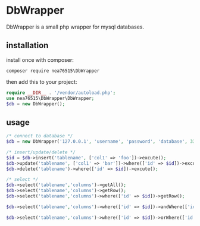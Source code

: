 #  DbWrapper 

DbWrapper is a small php wrapper for mysql databases.

## installation

install once with composer:

```
composer require nea76515\DbWrapper
```

then add this to your project:

```php
require __DIR__ . '/vendor/autoload.php';
use nea76515\DbWrapper\DbWrapper;
$db = new DbWrapper();
```

## usage

```php
/* connect to database */
$db = new DbWrapper('127.0.0.1', 'username', 'password', 'database', 3306);

/* insert/update/delete */
$id = $db->insert('tablename', ['col1' => 'foo'])->excute();
$db->update('tablename', ['col1' => 'bar'])->where(['id' => $id])->excute();
$db->delete('tablename')->where(['id' => $id])->excute();

/* select */
$db->select('tablename','columns')->getAll();
$db->select('tablename','columns')->getRow();
$db->select('tablename','columns')->where(['id' => $id])->getRow();

$db->select('tablename','columns')->where(['id' => $id])->andWhere(['id' => $id])->getRow();

$db->select('tablename','columns')->where(['id' => $id])->orWhere(['id' => $id])->getRow();

```

